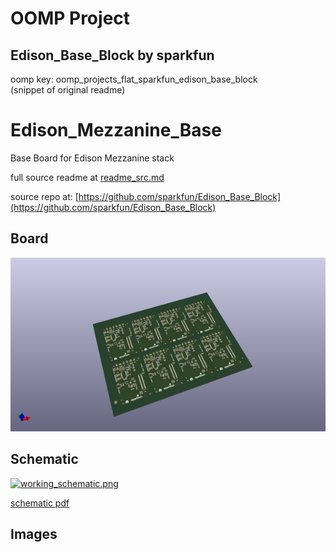 # OOMP Project  
## Edison_Base_Block  by sparkfun  
  
oomp key: oomp_projects_flat_sparkfun_edison_base_block  
(snippet of original readme)  
  
Edison_Mezzanine_Base  
=====================  
  
Base Board for Edison Mezzanine stack  
  
  full source readme at [readme_src.md](readme_src.md)  
  
source repo at: [https://github.com/sparkfun/Edison_Base_Block](https://github.com/sparkfun/Edison_Base_Block)  
## Board  
  
[![working_3d.png](working_3d_600.png)](working_3d.png)  
## Schematic  
  
[![working_schematic.png](working_schematic_600.png)](working_schematic.png)  
  
[schematic pdf](working_schematic.pdf)  
## Images  
